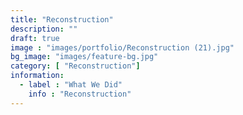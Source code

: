 ```yaml
---
title: "Reconstruction"
description: ""
draft: true
image : "images/portfolio/Reconstruction (21).jpg"
bg_image: "images/feature-bg.jpg"
category: [ "Reconstruction"]
information:
  - label : "What We Did"
    info : "Reconstruction"
---
```



